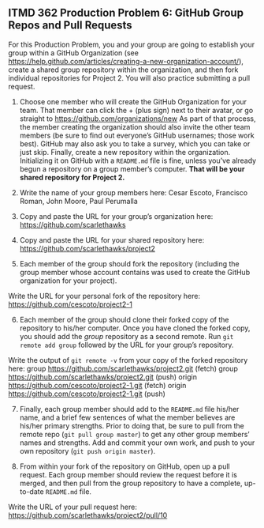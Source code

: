 ## ITMD 362 Production Problem 6: GitHub Group Repos and Pull Requests

For this Production Problem, you and your group are going to establish your group within a GitHub Organization (see https://help.github.com/articles/creating-a-new-organization-account/), create a shared group repository within the organization, and then fork individual repositories for Project 2. You will also practice submitting a pull request.

1. Choose one member who will create the GitHub Organization for your team. That member can click the + (plus sign) next to their avatar, or go straight to https://github.com/organizations/new As part of that process, the member creating the organization should also invite the other team members (be sure to find out everyone’s GitHub usernames; those work best). GitHub may also ask you to take a survey, which you can take or just skip. Finally, create a new repository within the organization. Initializing it on GitHub with a `README.md` file is fine, unless you’ve already begun a repository on a group member’s computer. **That will be your shared repository for Project 2.**

2. Write the name of your group members here: Cesar Escoto, Francisco Roman, John Moore, Paul Perumalla

3. Copy and paste the URL for your group’s organization here: https://github.com/scarlethawks

4. Copy and paste the URL for your shared repository here: https://github.com/scarlethawks/project2

5. Each member of the group should fork the repository (including the group member whose account contains was used to create the GitHub organization for your project).

Write the URL for your personal fork of the repository here: https://github.com/cescoto/project2-1

6. Each member of the group should clone their forked copy of the repository to his/her computer. Once you have cloned the forked copy, you should add the *group* repository as a second remote. Run `git remote add group` followed by the URL for your group’s repository.

Write the output of `git remote -v` from your copy of the forked repository here: 
group   https://github.com/scarlethawks/project2.git (fetch)
group   https://github.com/scarlethawks/project2.git (push)
origin  https://github.com/cescoto/project2-1.git (fetch)
origin  https://github.com/cescoto/project2-1.git (push)

7. Finally, each group member should add to the `README.md` file his/her name, and a brief few sentences of what the member believes are his/her primary strengths. Prior to doing that, be sure to pull from the remote repo (`git pull group master`) to get any other group members’ names and strengths. Add and commit your own work, and push to your own repository (`git push origin master`).

8. From within your fork of the repository on GitHub, open up a pull request. Each group member should review the request before it is merged, and then pull from the group repository to have a complete, up-to-date `README.md` file.

Write the URL of your pull request here:
https://github.com/scarlethawks/project2/pull/10
